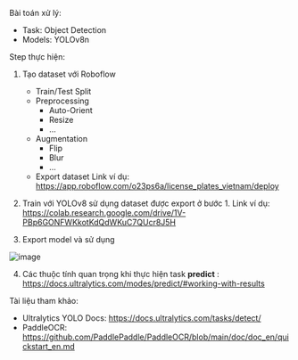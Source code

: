Bài toán xử lý:
 - Task: Object Detection
 - Models: YOLOv8n

Step thực hiện:

1. Tạo dataset với Roboflow
	- Train/Test Split
	- Preprocessing
	  + Auto-Orient
	  + Resize
	  + ... 
	- Augmentation
	  + Flip
	  + Blur
	  + ... 
	- Export dataset
Link ví dụ: https://app.roboflow.com/o23ps6a/license_plates_vietnam/deploy

2. Train với YOLOv8  sử dụng dataset được export ở bước 1.
   Link ví dụ: https://colab.research.google.com/drive/1V-PBp6GONFWKkotKdQdWKuC7QUcr8J5H

3. Export model và sử dụng

![image](https://github.com/oxygen-batd/vn_licensePlate/assets/167840668/87d5640a-e3ec-4b0c-a9f1-c4579a87e0c9)

4. Các thuộc tính quan trọng khi thực hiện task **predict** : https://docs.ultralytics.com/modes/predict/#working-with-results

Tài liệu tham khảo:

- Ultralytics YOLO Docs: https://docs.ultralytics.com/tasks/detect/
- PaddleOCR: https://github.com/PaddlePaddle/PaddleOCR/blob/main/doc/doc_en/quickstart_en.md
